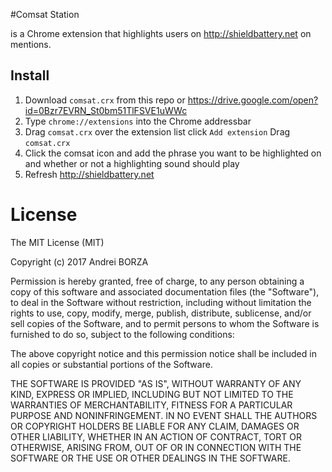 #Comsat Station

is a Chrome extension that highlights users on http://shieldbattery.net on mentions.

## Install
1. Download `comsat.crx` from this repo or https://drive.google.com/open?id=0Bzr7EVRN_St0bm51TlFSVE1uWWc
2. Type `chrome://extensions` into the Chrome addressbar
3. Drag `comsat.crx` over the extension list click `Add extension`
Drag `comsat.crx`
4. Click the comsat icon and add the phrase you want to be highlighted on and whether or not a highlighting sound should play
5. Refresh http://shieldbattery.net


# License
The MIT License (MIT)

Copyright (c) 2017 Andrei BORZA 

Permission is hereby granted, free of charge, to any person obtaining a copy
of this software and associated documentation files (the "Software"), to deal
in the Software without restriction, including without limitation the rights
to use, copy, modify, merge, publish, distribute, sublicense, and/or sell
copies of the Software, and to permit persons to whom the Software is
furnished to do so, subject to the following conditions:

The above copyright notice and this permission notice shall be included in
all copies or substantial portions of the Software.

THE SOFTWARE IS PROVIDED "AS IS", WITHOUT WARRANTY OF ANY KIND, EXPRESS OR
IMPLIED, INCLUDING BUT NOT LIMITED TO THE WARRANTIES OF MERCHANTABILITY,
FITNESS FOR A PARTICULAR PURPOSE AND NONINFRINGEMENT. IN NO EVENT SHALL THE
AUTHORS OR COPYRIGHT HOLDERS BE LIABLE FOR ANY CLAIM, DAMAGES OR OTHER
LIABILITY, WHETHER IN AN ACTION OF CONTRACT, TORT OR OTHERWISE, ARISING FROM,
OUT OF OR IN CONNECTION WITH THE SOFTWARE OR THE USE OR OTHER DEALINGS IN
THE SOFTWARE.